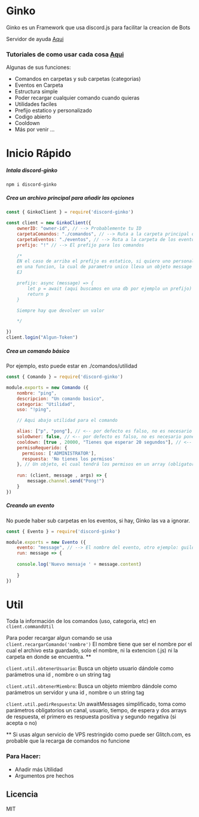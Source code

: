 # Ginko

Ginko es un Framework que usa discord.js para facilitar la creacion de Bots

Servidor de ayuda [Aqui](https://discord.gg/DswD9uf "Aqui")

### Tutoriales de como usar cada cosa [Aqui](https://ginko.gitbook.io/tut/ "Aqui")

Algunas de sus funciones:

  - Comandos en carpetas y sub carpetas (categorias)
  - Eventos en Carpeta
  - Estructura simple
  - Poder recargar cualquier comando cuando quieras
  - Utilidades faciles
  - Prefijo estatico y personalizado
  - Codigo abierto
  - Cooldown
  - Más por venir ...

# Inicio Rápido

##### Intala discord-ginko

  `npm i discord-ginko`
  
##### Crea un archivo principal para añadir las opciones
  
```js
const { GinkoClient } = require('discord-ginko')

const client = new GinkoClient({
    ownerID: "owner-id", // --> Probablemente tu ID
    carpetaComandos: "./comandos", // --> Ruta a la carpeta principal de los comandos (No opcional)
    carpetaEventos: "./eventos", // --> Ruta a la carpeta de los eventos (opcional)
    prefijo: "!" // --> El prefijo para los comandos

    /*
    EN el caso de arriba el prefijo es estatico, si quiero uno personalizado lo puedo transormar
    en una funcion, la cual de parametro unico lleva un objeto message
    EJ

    prefijo: async (message) => {
        let p = await (aqui buscamos en una db por ejemplo un prefijo)
        return p
    }

    Siempre hay que devolver un valor

    */

})
client.login("Algun-Token")
```
##### Crea un comando básico
Por ejemplo, esto puede estar en ./comandos/utilidad
```js
const { Comando } = require('discord-ginko')

module.exports = new Comando ({
    nombre: "ping",
    descripcion: "Un comando basico",
    categoria: "Utilidad",
    uso: "!ping",

    // Aqui abajo utilidad para el comando

    alias: ["p", "pong"], // <-- por defecto es falso, no es necesario ponerlo , se pueden poner todos los que quieran, no se pueden repetir
    soloOwner: false, // <-- por defecto es falso, no es necesario ponerlo
    cooldown: [true , 20000, "Tienes que esperar 20 segundos"], // <--  Por defecto es falso, no es necesario ponerlo, pero si se hace, se tiene que hacer un array con un true, el tiempo y **si quieres** el mensaje que se manda si tiene el cooldown activo (puede ser embed), si al array se le pone false, es lo mismo que no tenerlo (pero asi se puede editar facilmente)
    permisoRequerido: {
      permisos: ['ADMINISTRATOR'],
      respuesta: 'No tienes los permisos'
    }, // Un objeto, el cual tendrá los permisos en un array (obligatorios) y una respuesta que puede ser un embed
    
    run: (client, message , args) => {
        message.channel.send("Pong!")
    }
})
```

##### Creando un evento
No puede haber sub carpetas en los eventos,
si hay, Ginko las va a ignorar.

```js
const { Evento } = require('discord-ginko')

module.exports = new Evento ({
    evento: "message", // --> El nombre del evento, otro ejemplo: guildMemberAdd
    run: message => { 
    
    console.log('Nuevo mensaje ' + message.content)
        
    }
})
```

# Util

Toda la información de los comandos (uso, categoria, etc) en `client.commandUtil`

Para poder recargar algun comando se usa `client.recargarComando('nombre')`
El nombre tiene que ser el nombre por el cual el archivo esta guardado, solo el nombre, ni la extencion (.js) ni la carpeta en donde se encuentra. **


`client.util.obtenerUsuario`: Busca un objeto usuario dándole como parámetros una id , nombre o un string tag

`client.util.obtenerMiembro`: Busca un objeto miembro dándole como parámetros un servidor y una id , nombre o un string tag

`client.util.pedirRespuesta`: Un awaitMessages simplificado, toma como parámetros obligatorios un canal, usuario, tiempo, de espera y dos arrays de respuesta, el primero es respuesta positiva y segundo negativa (si acepta o no)


** Si usas algun servicio de VPS restringido como puede ser Glitch.com, es probable que la recarga de comandos no funcione

### Para Hacer:

 - Añadir más Utilidad
 - Argumentos pre hechos

Licencia
----
MIT


